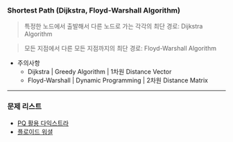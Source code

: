 ### Shortest Path (Dijkstra, Floyd-Warshall Algorithm)
> 특정한 노드에서 출발해서 다른 노드로 가는 각각의 최단 경로: Dijkstra Algorithm

> 모든 지점에서 다른 모든 지점까지의 최단 경로: Floyd-Warshall Algorithm

* 주의사항
  * Dijkstra | Greedy Algorithm | 1차원 Distance Vector
  * Floyd-Warshall | Dynamic Programming | 2차원 Distance Matrix

<hr>

### 문제 리스트

* [PQ 활용 다익스트라](https://github.com/PoSungKim/algorithm_review/blob/master/Shortest%20Path/1.PQ%20%ED%99%9C%EC%9A%A9%20%EB%8B%A4%EC%9D%B5%EC%8A%A4%ED%8A%B8%EB%9D%BC.md)
* [플로이드 워셜]()
